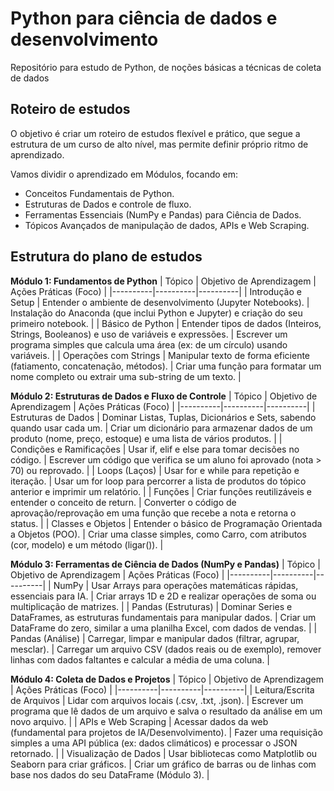 # Python para ciência de dados e desenvolvimento
Repositório para estudo de Python, de noções básicas a técnicas de coleta de dados

## Roteiro de estudos
O objetivo é criar um roteiro de estudos flexível e prático, que segue a estrutura de um curso de alto nível, mas permite definir próprio ritmo de aprendizado.

Vamos dividir o aprendizado em Módulos, focando em:
- Conceitos Fundamentais de Python.
- Estruturas de Dados e controle de fluxo.
- Ferramentas Essenciais (NumPy e Pandas) para Ciência de Dados.
- Tópicos Avançados de manipulação de dados, APIs e Web Scraping.

## Estrutura do plano de estudos
**Módulo 1: Fundamentos de Python**
| Tópico | Objetivo de Aprendizagem | Ações Práticas (Foco) |
|----------|----------|----------|
| Introdução e Setup | Entender o ambiente de desenvolvimento (Jupyter Notebooks). | Instalação do Anaconda (que inclui Python e Jupyter) e criação do seu primeiro notebook. |
| Básico de Python | Entender tipos de dados (Inteiros, Strings, Booleanos) e uso de variáveis e expressões. | Escrever um programa simples que calcula uma área (ex: de um círculo) usando variáveis. |
| Operações com Strings | Manipular texto de forma eficiente (fatiamento, concatenação, métodos). | Criar uma função para formatar um nome completo ou extrair uma sub-string de um texto. |

**Módulo 2: Estruturas de Dados e Fluxo de Controle**
| Tópico | Objetivo de Aprendizagem | Ações Práticas (Foco) |
|----------|----------|----------|
| Estruturas de Dados | Dominar Listas, Tuplas, Dicionários e Sets, sabendo quando usar cada um. | Criar um dicionário para armazenar dados de um produto (nome, preço, estoque) e uma lista de vários produtos. |
| Condições e Ramificações | Usar if, elif e else para tomar decisões no código. | Escrever um código que verifica se um aluno foi aprovado (nota > 70) ou reprovado. |
| Loops (Laços) | Usar for e while para repetição e iteração. | Usar um for loop para percorrer a lista de produtos do tópico anterior e imprimir um relatório. |
| Funções | Criar funções reutilizáveis e entender o conceito de return. | Converter o código de aprovação/reprovação em uma função que recebe a nota e retorna o status. |
| Classes e Objetos | Entender o básico de Programação Orientada a Objetos (POO). | Criar uma classe simples, como Carro, com atributos (cor, modelo) e um método (ligar()). |

**Módulo 3: Ferramentas de Ciência de Dados (NumPy e Pandas)**
| Tópico | Objetivo de Aprendizagem | Ações Práticas (Foco) |
|----------|----------|----------|
| NumPy | Usar Arrays para operações matemáticas rápidas, essenciais para IA. | Criar arrays 1D e 2D e realizar operações de soma ou multiplicação de matrizes. |
| Pandas (Estruturas) | Dominar Series e DataFrames, as estruturas fundamentais para manipular dados. | Criar um DataFrame do zero, similar a uma planilha Excel, com dados de vendas. |
| Pandas (Análise) | Carregar, limpar e manipular dados (filtrar, agrupar, mesclar). | Carregar um arquivo CSV (dados reais ou de exemplo), remover linhas com dados faltantes e calcular a média de uma coluna. |

**Módulo 4: Coleta de Dados e Projetos**
| Tópico | Objetivo de Aprendizagem | Ações Práticas (Foco) |
|----------|----------|----------|
| Leitura/Escrita de Arquivos | Lidar com arquivos locais (.csv, .txt, .json). | Escrever um programa que lê dados de um arquivo e salva o resultado da análise em um novo arquivo. |
| APIs e Web Scraping | Acessar dados da web (fundamental para projetos de IA/Desenvolvimento). | Fazer uma requisição simples a uma API pública (ex: dados climáticos) e processar o JSON retornado. |
| Visualização de Dados | Usar bibliotecas como Matplotlib ou Seaborn para criar gráficos. | Criar um gráfico de barras ou de linhas com base nos dados do seu DataFrame (Módulo 3). |
